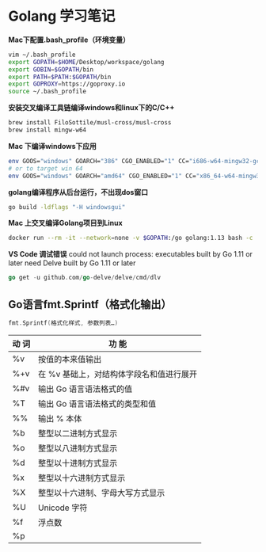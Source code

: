 # Golang 学习笔记

**Mac下配置.bash_profile（环境变量）**

```sh
vim ~/.bash_profile
export GOPATH=$HOME/Desktop/workspace/golang
export GOBIN=$GOPATH/bin
export PATH=$PATH:$GOPATH/bin
export GOPROXY=https://goproxy.io
source ~/.bash_profile
```

**安装交叉编译工具链编译windows和linux下的C/C++**

```sh
brew install FiloSottile/musl-cross/musl-cross
brew install mingw-w64
```

**Mac 下编译windows下应用**
```sh
env GOOS="windows" GOARCH="386" CGO_ENABLED="1" CC="i686-w64-mingw32-gcc"   go build main.go
# or to target win 64
env GOOS="windows" GOARCH="amd64" CGO_ENABLED="1" CC="x86_64-w64-mingw32-gcc" go build main.go
```

**golang编译程序从后台运行，不出现dos窗口**
```sh
go build -ldflags "-H windowsgui"
```

**Mac 上交叉编译Golang项目到Linux**
```sh
docker run --rm -it --network=none -v $GOPATH:/go golang:1.13 bash -c 'cd $GOPATH/src/go-nas && go build'
```

**VS Code 调试错误**
could not launch process: executables built by Go 1.11 or later need Delve built by Go 1.11 or later

```go
go get -u github.com/go-delve/delve/cmd/dlv
```

## Go语言fmt.Sprintf（格式化输出）

```go
fmt.Sprintf(格式化样式, 参数列表…)
```

| 动  词  |          功  能                          |
| ------ | ---------------------------------------- |
| %v     | 按值的本来值输出                         |
| %+v    | 在 %v 基础上，对结构体字段名和值进行展开 |
| %#v    | 输出 Go 语言语法格式的值                 |
| %T     | 输出 Go 语言语法格式的类型和值           |
| %%     | 输出 % 本体                              |
| %b     | 整型以二进制方式显示                     |
| %o     | 整型以八进制方式显示                     |
| %d     | 整型以十进制方式显示                     |
| %x     | 整型以十六进制方式显示                   |
| %X     | 整型以十六进制、字母大写方式显示         |
| %U     | Unicode 字符                             |
| %f     | 浮点数                                   |
| %p     |                                          |

